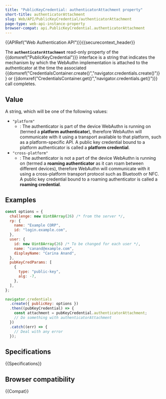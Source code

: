```yaml
---
title: "PublicKeyCredential: authenticatorAttachment property"
short-title: authenticatorAttachment
slug: Web/API/PublicKeyCredential/authenticatorAttachment
page-type: web-api-instance-property
browser-compat: api.PublicKeyCredential.authenticatorAttachment
---
```


{{APIRef("Web Authentication API")}}{{securecontext_header}}

The **`authenticatorAttachment`** read-only property of the
{{domxref("PublicKeyCredential")}} interface is a string that indicates the mechanism by which the WebAuthn implementation is attached to the authenticator at the time the associated {{domxref("CredentialsContainer.create()","navigator.credentials.create()")}} or {{domxref("CredentialsContainer.get()","navigator.credentials.get()")}} call completes.

## Value

A string, which will be one of the following values:

- `"platform"`
  - : The authenticator is part of the device WebAuthn is running on (termed a **platform authenticator**), therefore WebAuthn will communicate with it using a transport available to that platform, such as a platform-specific API. A public key credential bound to a platform authenticator is called a **platform credential**.
- `"cross-platform"`
  - : The authenticator is not a part of the device WebAuthn is running on (termed a **roaming authenticator** as it can roam between different devices), therefore WebAuthn will communicate with it using a cross-platform transport protocol such as Bluetooth or NFC. A public key credential bound to a roaming authenticator is called a **roaming credential**.

## Examples

```js
const options = {
  challenge: new Uint8Array(26) /* from the server */,
  rp: {
    name: "Example CORP",
    id: "login.example.com",
  },
  user: {
    id: new Uint8Array(26) /* To be changed for each user */,
    name: "canand@example.com",
    displayName: "Carina Anand",
  },
  pubKeyCredParams: [
    {
      type: "public-key",
      alg: -7,
    },
  ],
};

navigator.credentials
  .create({ publicKey: options })
  .then((pubKeyCredential) => {
    const attachment = pubKeyCredential.authenticatorAttachment;
    // Do something with authenticatorAttachment
  })
  .catch((err) => {
    // Deal with any error
  });
```

## Specifications

{{Specifications}}

## Browser compatibility

{{Compat}}
